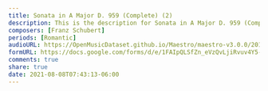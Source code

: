 ```yaml
---
title: Sonata in A Major D. 959 (Complete) (2)
description: This is the description for Sonata in A Major D. 959 (Complete) by Franz Schubert
composers: [Franz Schubert]
periods: [Romantic]
audioURL: https://OpenMusicDataset.github.io/Maestro/maestro-v3.0.0/2014/MIDI-UNPROCESSED_04-07-08-10-12-15-17_R2_2014_MID--AUDIO_17_R2_2014_wav.midi
formURL: https://docs.google.com/forms/d/e/1FAIpQLSfZn_eVzQvLjiRvuv4Y5-7FFamJjTEdl6IbTpnlF3zryi_bgQ/viewform
comments: true
share: true
date: 2021-08-08T07:43:13-06:00
---
```

